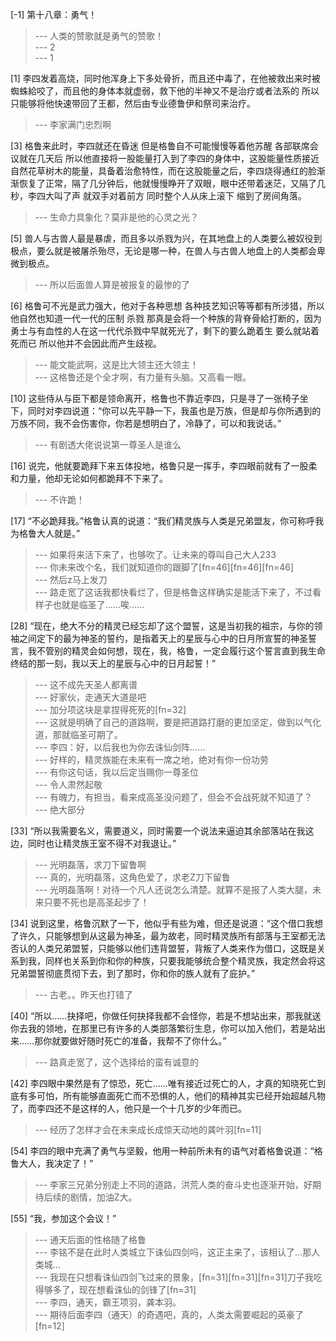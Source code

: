 
[-1] 第十八章：勇气！
>--- 人类的赞歌就是勇气的赞歌！<br>
>--- 2<br>
>--- 1<br>

[1] 李四发着高烧，同时他浑身上下多处骨折，而且还中毒了，在他被救出来时被蜘蛛給咬了，而且他的身体本就虚弱，救下他的半神又不是治疗或者法系的 所以只能够将他快速带回了王都，然后由专业德鲁伊和祭司来治疗。
>--- 李家满门忠烈啊<br>

[3] 格鲁来此时，李四就还在昏迷 但是格鲁自不可能慢慢等着他苏醒 各部联席会议就在几天后 所以他直接将一股能量打入到了李四的身体中，这股能量性质接近自然花草树木的能量，具备着治愈特性，而在这股能量之后，李四烧得通红的脸渐渐恢复了正常，隔了几分钟后，他就慢慢睁开了双眼，眼中还带着迷茫，又隔了几秒，李四大叫了声 就双手对着前方 同时整个人从床上滚下 缩到了房间角落。
>--- 生命力具象化？莫非是他的心灵之光？<br>

[5] 兽人与古兽人最是暴虐，而且多以杀戮为兴，在其地盘上的人类要么被奴役到极点，要么就是被屠杀殆尽，无论是哪一种，在兽人与古兽人地盘上的人类都会卑微到极点。
>--- 所以后面兽人算是被报复的最惨的了<br>

[6] 格鲁可不光是武力强大，他对于各种思想 各种技艺知识等等都有所涉猎，所以他自然也知道一代一代的压制 杀戮 那真是会将一个种族的背脊骨給打断的，因为勇士与有血性的人在这一代代杀戮中早就死光了，剩下的要么跪着生 要么就站着死而已 所以他并不会因此而产生歧视。
>--- 能文能武啊，这是比大领主还大领主！<br>
>--- 这格鲁还是个全才啊，有力量有头脑。又高看一眼。<br>

[10] 这些侍从与臣下都是领命离开，格鲁也不靠近李四，只是寻了一张椅子坐下，同时对李四说道：“你可以先平静一下，我虽也是万族，但是却与你所遇到的万族不同，我不会伤害你，你若是想明白了，冷静了，可以和我说话。”
>--- 有剧透大佬说说第一尊圣人是谁么<br>

[16] 说完，他就要跪拜下来五体投地，格鲁只是一挥手，李四眼前就有了一股柔和力量，他却无论如何都跪拜不下来了。
>--- 不许跪！<br>

[17] “不必跪拜我。”格鲁认真的说道：“我们精灵族与人类是兄弟盟友，你可称呼我为格鲁大人就是。”
>--- 如果将来活下来了，也够吹了。让未来的尊叫自己大人233<br>
>--- 你未来改个名，我们就知道你的跟脚了[fn=46][fn=46][fn=46]<br>
>--- 然后z马上发刀<br>
>--- 路走宽了这话我都快看烂了，但是格鲁这样确实是能活下来了，不过看样子也就是临圣了……唉……<br>

[28] “现在，绝大不分的精灵已经忘却了这个盟誓，这是当初我的祖宗，与你的领袖之间定下的最为神圣的誓约，是指着天上的星辰与心中的日月所宣誓的神圣誓言，我不管别的精灵会如何想，现在，我，格鲁，一定会履行这个誓言直到我生命终结的那一刻，我以天上的星辰与心中的日月起誓！”
>--- 这不成先天圣人都离谱<br>
>--- 好家伙，走通天大道是吧<br>
>--- 加分项这块是拿捏得死死的[fn=32]<br>
>--- 这就是明确了自己的道路啊，要是把道路打磨的更加坚定，做到以气化道，那就临圣可期了。<br>
>--- 李四：好，以后我也为你去诛仙剑阵……<br>
>--- 好样的，精灵族能在未来有一席之地，绝对有你一份功劳<br>
>--- 有你这句话，我以后定当赐你一尊圣位<br>
>--- 令人肃然起敬<br>
>--- 有魄力，有担当，看来成高圣没问题了，但会不会战死就不知道了？<br>
>--- 绝大部分<br>

[33] “所以我需要名义，需要道义，同时需要一个说法来逼迫其余部落站在我这边，同时也让精灵族王室不得不对我退让。”
>--- 光明磊落，求刀下留鲁啊<br>
>--- 真的，光明磊落，这角色爱了，求老Z刀下留鲁<br>
>--- 光明磊落啊！对待一个凡人还说怎么清楚。就算不是报了人类大腿，未来只要不死也是高圣起步了！<br>

[34] 说到这里，格鲁沉默了一下，他似乎有些为难，但还是说道：“这个借口我想了许久，只能够想到从这最为神圣，最为故老，同时精灵族所有部落与王室都无法否认的人类兄弟盟誓，只能够以他们违背盟誓，背叛了人类来作为借口，这既是关系到我，同样也关系到你和你的种族，只要我能够统合整个精灵族，我定然会将这兄弟盟誓彻底贯彻下去，到了那时，你和你的族人就有了庇护。”
>--- 古老。。昨天也打错了<br>

[40] “所以……抉择吧，你做任何抉择我都不会怪你，若是不想站出来，那我就送你去我的领地，在那里已有许多的人类部落繁衍生息，你可以加入他们，若是站出来……那你就要做好随时死亡的准备，我帮不了你什么。”
>--- 路真走宽了，这个选择给的蛮有诚意的<br>

[42] 李四眼中果然是有了惊恐，死亡……唯有接近过死亡的人，才真的知晓死亡到底有多可怕，所有能够直面死亡而不恐惧的人，他们的精神其实已经开始超越凡物了，而李四还不是这样的人，他只是一个十几岁的少年而已。
>--- 经历了怎样才会在未来成长成惊天动地的龚叶羽[fn=11]<br>

[54] 李四的眼中充满了勇气与坚毅，他用一种前所未有的语气对着格鲁说道：“格鲁大人，我决定了！”
>--- 李家三兄弟分别走上不同的道路，洪荒人类的奋斗史也逐渐开始，好期待后续的剧情，加油Z大。<br>

[55] “我，参加这个会议！”
>--- 通天后面的性格随了格鲁<br>
>--- 李铭不是在此时人类城立下诛仙四剑吗，这正主来了，该相认了…那人类城…<br>
>--- 我现在只想看诛仙四剑飞过来的景象，[fn=31][fn=31][fn=31]刀子我吃得够多了，现在想看诛仙的剑锋了[fn=31]<br>
>--- 李四，通天，霸王项羽，龚本羽。<br>
>--- 期待后面李四（通天）的奇遇吧，真的，人类太需要崛起的英豪了[fn=12]<br>
